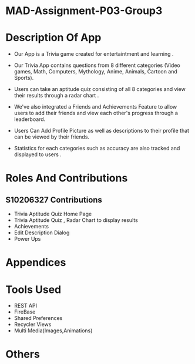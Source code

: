 # MAD-Assignment-P03-Group3



# Description Of App

* Our App is a Trivia game created for entertaintment and learning . 

* Our Trivia App contains questions from 8 different categories (Video games, Math, Computers, Mythology, Anime, Animals, Cartoon and Sports).

* Users can take an aptitude quiz consisting of all 8 categories and view their results through a radar chart .

* We've also integrated a Friends and Achievements Feature to allow users to add their friends and view each other's progress through a leaderboard.
 
* Users Can Add Profile Picture as well as descriptions to their profile that can be viewed by their friends.

* Statistics for each categories such as accuracy are also tracked and displayed to users .








# Roles And Contributions

## S10206327 Contributions

* Trivia Aptitude Quiz Home Page
* Trivia Aptitude Quiz , Radar Chart to display results
* Achievements
* Edit Description Dialog
* Power Ups



# Appendices

# Tools Used
* REST API
* FireBase
* Shared Preferences
* Recycler Views
* Multi Media(Images,Animations)


# Others 
